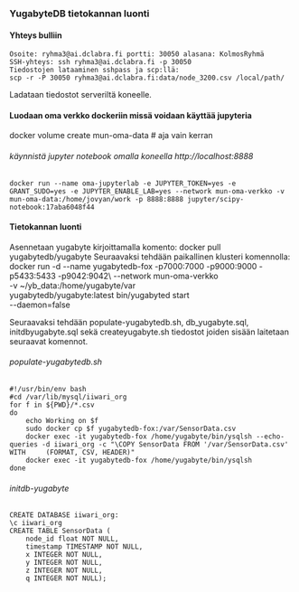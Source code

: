 ### YugabyteDB tietokannan luonti

#### Yhteys bulliin

    Osoite: ryhma3@ai.dclabra.fi portti: 30050 alasana: KolmosRyhmä
    SSH-yhteys: ssh ryhma3@ai.dclabra.fi -p 30050
    Tiedostojen lataaminen sshpass ja scp:llä:
    scp -r -P 30050 ryhma3@ai.dclabra.fi:data/node_3200.csv /local/path/

Ladataan tiedostot serveriltä koneelle.

#### Luodaan oma verkko dockeriin missä voidaan käyttää jupyteria

docker volume create mun-oma-data # aja vain kerran

###### käynnistä jupyter notebook omalla koneella http://localhost:8888

    docker run --name oma-jupyterlab -e JUPYTER_TOKEN=yes -e GRANT_SUDO=yes -e JUPYTER_ENABLE_LAB=yes --network mun-oma-verkko -v mun-oma-data:/home/jovyan/work -p 8888:8888 jupyter/scipy-notebook:17aba6048f44

#### Tietokannan luonti

Asennetaan yugabyte kirjoittamalla komento: 
    docker pull yugabytedb/yugabyte
Seuraavaksi tehdään paikallinen klusteri komennolla: 
    docker run -d --name yugabytedb-fox  -p7000:7000 -p9000:9000 -p5433:5433 -p9042:9042\ --network mun-oma-verkko\
    -v ~/yb_data:/home/yugabyte/var\
    yugabytedb/yugabyte:latest bin/yugabyted start\
    --daemon=false 

Seuraavaksi tehdään populate-yugabytedb.sh, db_yugabyte.sql, initdbyugabyte.sql sekä createyugabyte.sh tiedostot joiden sisään laitetaan seuraavat komennot.


###### populate-yugabytedb.sh
    #!/usr/bin/env bash
    #cd /var/lib/mysql/iiwari_org
    for f in ${PWD}/*.csv
    do
        echo Working on $f
        sudo docker cp $f yugabytedb-fox:/var/SensorData.csv
        docker exec -it yugabytedb-fox /home/yugabyte/bin/ysqlsh --echo-queries -d iiwari_org -c "\COPY SensorData FROM '/var/SensorData.csv' WITH     (FORMAT, CSV, HEADER)"
        docker exec -it yugabytedb-fox /home/yugabyte/bin/ysqlsh
    done

###### initdb-yugabyte
    CREATE DATABASE iiwari_org:
    \c iiwari_org
    CREATE TABLE SensorData (
        node_id float NOT NULL,
        timestamp TIMESTAMP NOT NULL,
        x INTEGER NOT NULL,
        y INTEGER NOT NULL,
        z INTEGER NOT NULL,
        q INTEGER NOT NULL);





